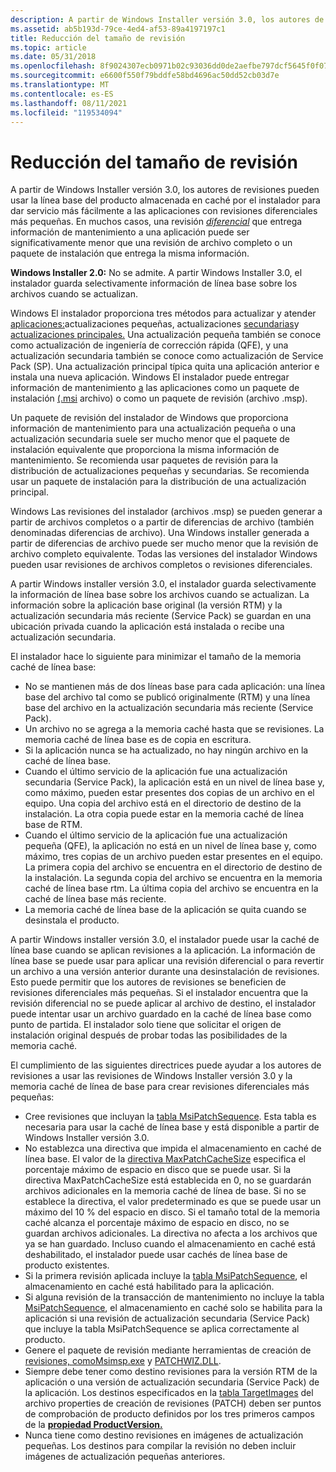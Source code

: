 ```yaml
---
description: A partir de Windows Installer versión 3.0, los autores de revisiones pueden usar la línea base del producto almacenada en caché por el instalador para dar servicio más fácilmente a las aplicaciones con revisiones diferenciales más pequeñas.
ms.assetid: ab5b193d-79ce-4ed4-af53-89a4197197c1
title: Reducción del tamaño de revisión
ms.topic: article
ms.date: 05/31/2018
ms.openlocfilehash: 8f9024307ecb0971b02c93036dd0de2aefbe797dcf5645f0f07045c4df8956a8
ms.sourcegitcommit: e6600f550f79bddfe58bd4696ac50dd52cb03d7e
ms.translationtype: MT
ms.contentlocale: es-ES
ms.lasthandoff: 08/11/2021
ms.locfileid: "119534094"
---
```

# <a name="reducing-patch-size"></a>Reducción del tamaño de revisión

A partir de Windows Installer versión 3.0, los autores de revisiones pueden usar la línea base del producto almacenada en caché por el instalador para dar servicio más fácilmente a las aplicaciones con revisiones diferenciales más pequeñas. En muchos casos, una revisión [*diferencial*](d-gly.md) que entrega información de mantenimiento a una aplicación puede ser significativamente menor que una revisión de archivo completo o un paquete de instalación que entrega la misma información.

**Windows Installer 2.0:** No se admite. A partir Windows Installer 3.0, el instalador guarda selectivamente información de línea base sobre los archivos cuando se actualizan.

Windows El instalador proporciona tres métodos para actualizar y atender [aplicaciones:](small-updates.md)actualizaciones pequeñas, actualizaciones [secundarias](minor-upgrades.md)y [actualizaciones principales.](major-upgrades.md) Una actualización pequeña también se conoce como actualización de ingeniería de corrección rápida (QFE), y una actualización secundaria también se conoce como actualización de Service Pack (SP). Una actualización principal típica quita una aplicación anterior e instala una nueva aplicación. Windows El instalador puede entregar información de mantenimiento [a](patch-packages.md) las aplicaciones como un paquete de instalación [(.msi](installation-package.md) archivo) o como un paquete de revisión (archivo .msp).

Un paquete de revisión del instalador de Windows que proporciona información de mantenimiento para una actualización pequeña o una actualización secundaria suele ser mucho menor que el paquete de instalación equivalente que proporciona la misma información de mantenimiento. Se recomienda usar paquetes de revisión para la distribución de actualizaciones pequeñas y secundarias. Se recomienda usar un paquete de instalación para la distribución de una actualización principal.

Windows Las revisiones del instalador (archivos .msp) se pueden generar a partir de archivos completos o a partir de diferencias de archivo (también denominadas diferencias de archivo). Una Windows installer generada a partir de diferencias de archivo puede ser mucho menor que la revisión de archivo completo equivalente. Todas las versiones del instalador Windows pueden usar revisiones de archivos completos o revisiones diferenciales.

A partir Windows installer versión 3.0, el instalador guarda selectivamente la información de línea base sobre los archivos cuando se actualizan. La información sobre la aplicación base original (la versión RTM) y la actualización secundaria más reciente (Service Pack) se guardan en una ubicación privada cuando la aplicación está instalada o recibe una actualización secundaria.

El instalador hace lo siguiente para minimizar el tamaño de la memoria caché de línea base:

-   No se mantienen más de dos líneas base para cada aplicación: una línea base del archivo tal como se publicó originalmente (RTM) y una línea base del archivo en la actualización secundaria más reciente (Service Pack).
-   Un archivo no se agrega a la memoria caché hasta que se revisiones. La memoria caché de línea base es de copia en escritura.
-   Si la aplicación nunca se ha actualizado, no hay ningún archivo en la caché de línea base.
-   Cuando el último servicio de la aplicación fue una actualización secundaria (Service Pack), la aplicación está en un nivel de línea base y, como máximo, pueden estar presentes dos copias de un archivo en el equipo. Una copia del archivo está en el directorio de destino de la instalación. La otra copia puede estar en la memoria caché de línea base de RTM.
-   Cuando el último servicio de la aplicación fue una actualización pequeña (QFE), la aplicación no está en un nivel de línea base y, como máximo, tres copias de un archivo pueden estar presentes en el equipo. La primera copia del archivo se encuentra en el directorio de destino de la instalación. La segunda copia del archivo se encuentra en la memoria caché de línea base rtm. La última copia del archivo se encuentra en la caché de línea base más reciente.
-   La memoria caché de línea base de la aplicación se quita cuando se desinstala el producto.

A partir Windows installer versión 3.0, el instalador puede usar la caché de línea base cuando se aplican revisiones a la aplicación. La información de línea base se puede usar para aplicar una revisión diferencial o para revertir un archivo a una versión anterior durante una desinstalación de revisiones. Esto puede permitir que los autores de revisiones se beneficien de revisiones diferenciales más pequeñas. Si el instalador encuentra que la revisión diferencial no se puede aplicar al archivo de destino, el instalador puede intentar usar un archivo guardado en la caché de línea base como punto de partida. El instalador solo tiene que solicitar el origen de instalación original después de probar todas las posibilidades de la memoria caché.

El cumplimiento de las siguientes directrices puede ayudar a los autores de revisiones a usar las revisiones de Windows Installer versión 3.0 y la memoria caché de línea de base para crear revisiones diferenciales más pequeñas:

-   Cree revisiones que incluyan la [tabla MsiPatchSequence](msipatchsequence-table.md). Esta tabla es necesaria para usar la caché de línea base y está disponible a partir de Windows Installer versión 3.0.
-   No establezca una directiva que impida el almacenamiento en caché de línea base. El valor de la [directiva MaxPatchCacheSize](maxpatchcachesize.md) especifica el porcentaje máximo de espacio en disco que se puede usar. Si la directiva MaxPatchCacheSize está establecida en 0, no se guardarán archivos adicionales en la memoria caché de línea de base. Si no se establece la directiva, el valor predeterminado es que se puede usar un máximo del 10 % del espacio en disco. Si el tamaño total de la memoria caché alcanza el porcentaje máximo de espacio en disco, no se guardan archivos adicionales. La directiva no afecta a los archivos que ya se han guardado. Incluso cuando el almacenamiento en caché está deshabilitado, el instalador puede usar cachés de línea base de producto existentes.
-   Si la primera revisión aplicada incluye la [tabla MsiPatchSequence](msipatchsequence-table.md), el almacenamiento en caché está habilitado para la aplicación.
-   Si alguna revisión de la transacción de mantenimiento no incluye la tabla [MsiPatchSequence](msipatchsequence-table.md), el almacenamiento en caché solo se habilita para la aplicación si una revisión de actualización secundaria (Service Pack) que incluye la tabla MsiPatchSequence se aplica correctamente al producto.
-   Genere el paquete de revisión mediante herramientas de creación de [ revisiones, comoMsimsp.exe](msimsp-exe.md) y [PATCHWIZ.DLL](patchwiz-dll.md).
-   Siempre debe tener como destino revisiones para la versión RTM de la aplicación o una versión de actualización secundaria (Service Pack) de la aplicación. Los destinos especificados en la [tabla TargetImages](targetimages-table-patchwiz-dll-.md) del archivo properties de creación de revisiones (PATCH) deben ser puntos de comprobación de producto definidos por los tres primeros campos de la [**propiedad ProductVersion.**](productversion.md)
-   Nunca tiene como destino revisiones en imágenes de actualización pequeñas. Los destinos para compilar la revisión no deben incluir imágenes de actualización pequeñas anteriores.

 

 



